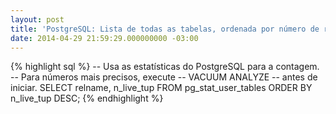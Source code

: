 ```yaml
---
layout: post
title: 'PostgreSQL: Lista de todas as tabelas, ordenada por número de registros'
date: 2014-04-29 21:59:29.000000000 -03:00
---
```

{% highlight sql %}
-- Usa as estatísticas do PostgreSQL para a contagem.
-- Para números mais precisos, execute
--    VACUUM ANALYZE
-- antes de iniciar.
SELECT
   relname,
   n_live_tup
FROM
   pg_stat_user_tables
ORDER BY
   n_live_tup DESC;
{% endhighlight %}
